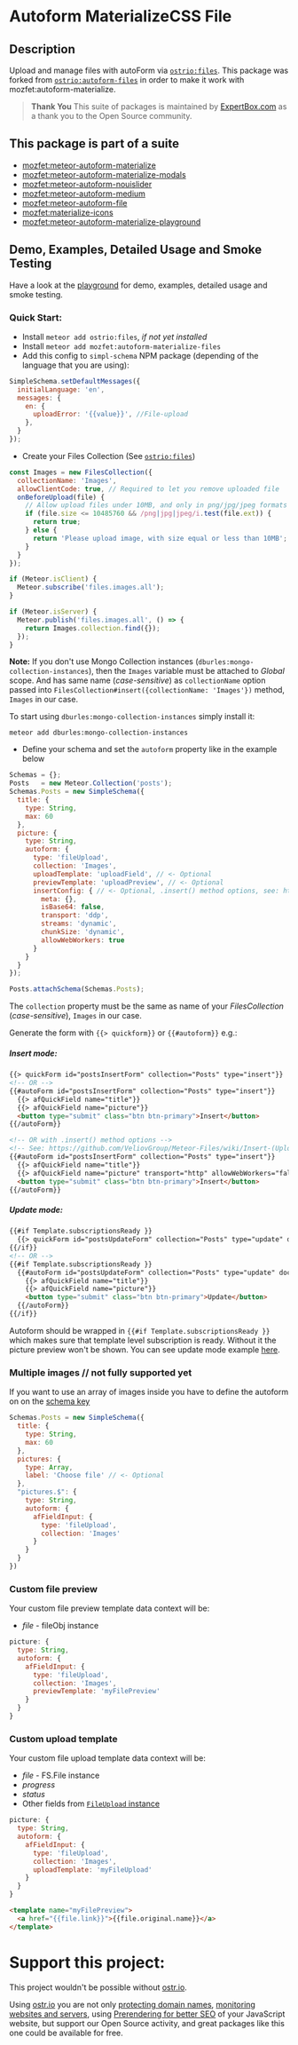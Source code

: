 Autoform MaterializeCSS File
============================

## Description
Upload and manage files with autoForm via [`ostrio:files`](https://github.com/VeliovGroup/Meteor-Files). This package was forked from [`ostrio:autoform-files`](https://github.com/VeliovGroup/meteor-autoform-file) in order to make it work with mozfet:autoform-materialize.

> **Thank You** This suite of packages is maintained by [ExpertBox.com](https://www.ExpertBox.com/home) as a thank you to the Open Source community.

## This package is part of a suite ##
- [mozfet:meteor-autoform-materialize](https://github.com/mozfet/meteor-autoform-materialize)
- [mozfet:meteor-autoform-materialize-modals](https://github.com/mozfet/meteor-autoform-materialize-modals)
- [mozfet:meteor-autoform-nouislider](https://github.com/mozfet/meteor-autoform-nouislider)
- [mozfet:meteor-autoform-medium](https://github.com/mozfet/meteor-autoform-medium)
- [mozfet:meteor-autoform-file](https://github.com/mozfet/meteor-autoform-file)
- [mozfet:materialize-icons](https://github.com/mozfet/meteor-materialize-icons)
- [mozfet:meteor-autoform-materialize-playground](https://github.com/mozfet/meteor-autoform-materialize-playground)

## Demo, Examples, Detailed Usage and Smoke Testing ##

Have a look at the [playground](https://github.com/mozfet/meteor-autoform-materialize-playground) for demo, examples, detailed usage and smoke testing.

### Quick Start:

 - Install `meteor add ostrio:files`, *if not yet installed*
 - Install `meteor add mozfet:autoform-materialize-files`
  - Add this config to `simpl-schema` NPM package (depending of the language that you are using):
```javascript
SimpleSchema.setDefaultMessages({
  initialLanguage: 'en',
  messages: {
    en: {
      uploadError: '{{value}}', //File-upload
    },
  }
});
```
 - Create your Files Collection (See [`ostrio:files`](https://github.com/VeliovGroup/Meteor-Files))
```javascript
const Images = new FilesCollection({
  collectionName: 'Images',
  allowClientCode: true, // Required to let you remove uploaded file
  onBeforeUpload(file) {
    // Allow upload files under 10MB, and only in png/jpg/jpeg formats
    if (file.size <= 10485760 && /png|jpg|jpeg/i.test(file.ext)) {
      return true;
    } else {
      return 'Please upload image, with size equal or less than 10MB';
    }
  }
});

if (Meteor.isClient) {
  Meteor.subscribe('files.images.all');
}

if (Meteor.isServer) {
  Meteor.publish('files.images.all', () => {
    return Images.collection.find({});
  });
}
```
__Note:__ If you don't use Mongo Collection instances (`dburles:mongo-collection-instances`), then the `Images` variable must be attached to *Global* scope. And has same name (*case-sensitive*) as `collectionName` option passed into `FilesCollection#insert({collectionName: 'Images'})` method, `Images` in our case.

To start using `dburles:mongo-collection-instances` simply install it:
```shell
meteor add dburles:mongo-collection-instances
```


 - Define your schema and set the `autoform` property like in the example below
```javascript
Schemas = {};
Posts   = new Meteor.Collection('posts');
Schemas.Posts = new SimpleSchema({
  title: {
    type: String,
    max: 60
  },
  picture: {
    type: String,
    autoform: {
      type: 'fileUpload',
      collection: 'Images',
      uploadTemplate: 'uploadField', // <- Optional
      previewTemplate: 'uploadPreview', // <- Optional
      insertConfig: { // <- Optional, .insert() method options, see: https://github.com/VeliovGroup/Meteor-Files/wiki/Insert-(Upload)
        meta: {},
        isBase64: false,
        transport: 'ddp',
        streams: 'dynamic',
        chunkSize: 'dynamic',
        allowWebWorkers: true
      }      
    }
  }
});

Posts.attachSchema(Schemas.Posts);
```

The `collection` property must be the same as name of your *FilesCollection* (*case-sensitive*), `Images` in our case.

Generate the form with `{{> quickform}}` or `{{#autoform}}` e.g.:

##### Insert mode:

```html
{{> quickForm id="postsInsertForm" collection="Posts" type="insert"}}
<!-- OR -->
{{#autoForm id="postsInsertForm" collection="Posts" type="insert"}}
  {{> afQuickField name="title"}}
  {{> afQuickField name="picture"}}
  <button type="submit" class="btn btn-primary">Insert</button>
{{/autoForm}}

<!-- OR with .insert() method options -->
<!-- See: https://github.com/VeliovGroup/Meteor-Files/wiki/Insert-(Upload) -->
{{#autoForm id="postsInsertForm" collection="Posts" type="insert"}}
  {{> afQuickField name="title"}}
  {{> afQuickField name="picture" transport="http" allowWebWorkers="false"}}
  <button type="submit" class="btn btn-primary">Insert</button>
{{/autoForm}}
```

##### Update mode:

```html
{{#if Template.subscriptionsReady }}
  {{> quickForm id="postsUpdateForm" collection="Posts" type="update" doc=getPost}}
{{/if}}
<!-- OR -->
{{#if Template.subscriptionsReady }}
  {{#autoForm id="postsUpdateForm" collection="Posts" type="update" doc=getPost}}
    {{> afQuickField name="title"}}
    {{> afQuickField name="picture"}}
    <button type="submit" class="btn btn-primary">Update</button>
  {{/autoForm}}
{{/if}}
```

Autoform should be wrapped in `{{#if Template.subscriptionsReady }}` which makes sure that template level subscription is ready. Without it the picture preview won't be shown. You can see update mode example [here](https://github.com/VeliovGroup/meteor-autoform-file/issues/9).

### Multiple images // not fully supported yet
If you want to use an array of images inside you have to define the autoform on on the [schema key](https://github.com/aldeed/meteor-simple-schema#schema-keys)

```javascript
Schemas.Posts = new SimpleSchema({
  title: {
    type: String,
    max: 60
  },
  pictures: {
    type: Array,
    label: 'Choose file' // <- Optional
  },
  "pictures.$": {
    type: String,
    autoform: {
      afFieldInput: {
        type: 'fileUpload',
        collection: 'Images'
      }
    }
  }
})
```

### Custom file preview

Your custom file preview template data context will be:

- *file* - fileObj instance

```javascript
picture: {
  type: String,
  autoform: {
    afFieldInput: {
      type: 'fileUpload',
      collection: 'Images',
      previewTemplate: 'myFilePreview'
    }
  }
}
```

### Custom upload template

Your custom file upload template data context will be:

- *file* - FS.File instance
- *progress*
- *status*
- Other fields from [`FileUpload` instance](https://github.com/VeliovGroup/Meteor-Files/wiki/Insert-(Upload)#fileupload-methods-and-properties)

```javascript
picture: {
  type: String,
  autoform: {
    afFieldInput: {
      type: 'fileUpload',
      collection: 'Images',
      uploadTemplate: 'myFileUpload'
    }
  }
}
```

```html
<template name="myFilePreview">
  <a href="{{file.link}}">{{file.original.name}}</a>
</template>
```

Support this project:
======
This project wouldn't be possible without [ostr.io](https://ostr.io).

Using [ostr.io](https://ostr.io) you are not only [protecting domain names](https://ostr.io/info/domain-names-protection), [monitoring websites and servers](https://ostr.io/info/monitoring), using [Prerendering for better SEO](https://ostr.io/info/prerendering) of your JavaScript website, but support our Open Source activity, and great packages like this one could be available for free.
